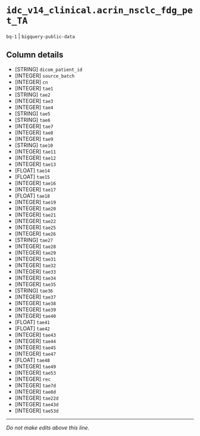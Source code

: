 # `idc_v14_clinical.acrin_nsclc_fdg_pet_TA`
`bq-1` | `bigquery-public-data`

## Column details
* [STRING]    `dicom_patient_id`
* [INTEGER]   `source_batch`
* [INTEGER]   `cn`
* [INTEGER]   `tae1`
* [STRING]    `tae2`
* [INTEGER]   `tae3`
* [INTEGER]   `tae4`
* [STRING]    `tae5`
* [STRING]    `tae6`
* [INTEGER]   `tae7`
* [INTEGER]   `tae8`
* [INTEGER]   `tae9`
* [STRING]    `tae10`
* [INTEGER]   `tae11`
* [INTEGER]   `tae12`
* [INTEGER]   `tae13`
* [FLOAT]     `tae14`
* [FLOAT]     `tae15`
* [INTEGER]   `tae16`
* [INTEGER]   `tae17`
* [FLOAT]     `tae18`
* [INTEGER]   `tae19`
* [INTEGER]   `tae20`
* [INTEGER]   `tae21`
* [INTEGER]   `tae22`
* [INTEGER]   `tae25`
* [INTEGER]   `tae26`
* [STRING]    `tae27`
* [INTEGER]   `tae28`
* [INTEGER]   `tae29`
* [INTEGER]   `tae31`
* [INTEGER]   `tae32`
* [INTEGER]   `tae33`
* [INTEGER]   `tae34`
* [INTEGER]   `tae35`
* [STRING]    `tae36`
* [INTEGER]   `tae37`
* [INTEGER]   `tae38`
* [INTEGER]   `tae39`
* [INTEGER]   `tae40`
* [FLOAT]     `tae41`
* [FLOAT]     `tae42`
* [INTEGER]   `tae43`
* [INTEGER]   `tae44`
* [INTEGER]   `tae45`
* [INTEGER]   `tae47`
* [FLOAT]     `tae48`
* [INTEGER]   `tae49`
* [INTEGER]   `tae53`
* [INTEGER]   `rec`
* [INTEGER]   `tae7d`
* [INTEGER]   `tae8d`
* [INTEGER]   `tae22d`
* [INTEGER]   `tae43d`
* [INTEGER]   `tae53d`

-------------------------------------------------------------------------------
*Do not make edits above this line.*
